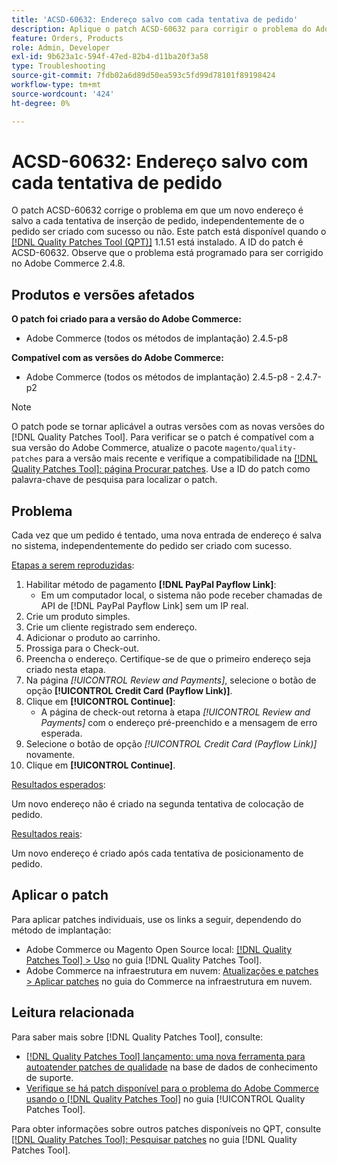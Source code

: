 ```yaml
---
title: 'ACSD-60632: Endereço salvo com cada tentativa de pedido'
description: Aplique o patch ACSD-60632 para corrigir o problema do Adobe Commerce em que um novo endereço é salvo a cada tentativa de inserção de pedido, independentemente de o pedido ser criado com sucesso ou não.
feature: Orders, Products
role: Admin, Developer
exl-id: 9b623a1c-594f-47ed-82b4-d11ba20f3a58
type: Troubleshooting
source-git-commit: 7fdb02a6d89d50ea593c5fd99d78101f89198424
workflow-type: tm+mt
source-wordcount: '424'
ht-degree: 0%

---
```


# ACSD-60632: Endereço salvo com cada tentativa de pedido

O patch ACSD-60632 corrige o problema em que um novo endereço é salvo a cada tentativa de inserção de pedido, independentemente de o pedido ser criado com sucesso ou não. Este patch está disponível quando o [[!DNL Quality Patches Tool (QPT)]](https://experienceleague.adobe.com/pt-br/docs/commerce-operations/tools/quality-patches-tool/quality-patches-tool-to-self-serve-quality-patches) 1.1.51 está instalado. A ID do patch é ACSD-60632. Observe que o problema está programado para ser corrigido no Adobe Commerce 2.4.8.

## Produtos e versões afetados

**O patch foi criado para a versão do Adobe Commerce:**

* Adobe Commerce (todos os métodos de implantação) 2.4.5-p8

**Compatível com as versões do Adobe Commerce:**

* Adobe Commerce (todos os métodos de implantação) 2.4.5-p8 - 2.4.7-p2

>[!NOTE]
>
>O patch pode se tornar aplicável a outras versões com as novas versões do [!DNL Quality Patches Tool]. Para verificar se o patch é compatível com a sua versão do Adobe Commerce, atualize o pacote `magento/quality-patches` para a versão mais recente e verifique a compatibilidade na [[!DNL Quality Patches Tool]: página Procurar patches](https://experienceleague.adobe.com/tools/commerce-quality-patches/index.html?lang=pt-BR). Use a ID do patch como palavra-chave de pesquisa para localizar o patch.

## Problema

Cada vez que um pedido é tentado, uma nova entrada de endereço é salva no sistema, independentemente do pedido ser criado com sucesso.

<u>Etapas a serem reproduzidas</u>:

1. Habilitar método de pagamento **[!DNL PayPal Payflow Link]**:
   * Em um computador local, o sistema não pode receber chamadas de API de [!DNL PayPal Payflow Link] sem um IP real.
1. Crie um produto simples.
1. Crie um cliente registrado sem endereço.
1. Adicionar o produto ao carrinho.
1. Prossiga para o Check-out.
1. Preencha o endereço. Certifique-se de que o primeiro endereço seja criado nesta etapa.
1. Na página *[!UICONTROL Review and Payments]*, selecione o botão de opção **[!UICONTROL Credit Card (Payflow Link)]**.
1. Clique em **[!UICONTROL Continue]**:
   * A página de check-out retorna à etapa *[!UICONTROL Review and Payments]* com o endereço pré-preenchido e a mensagem de erro esperada.
1. Selecione o botão de opção *[!UICONTROL Credit Card (Payflow Link)]* novamente.
1. Clique em **[!UICONTROL Continue]**.

<u>Resultados esperados</u>:

Um novo endereço não é criado na segunda tentativa de colocação de pedido.

<u>Resultados reais</u>:

Um novo endereço é criado após cada tentativa de posicionamento de pedido.

## Aplicar o patch

Para aplicar patches individuais, use os links a seguir, dependendo do método de implantação:

* Adobe Commerce ou Magento Open Source local: [[!DNL Quality Patches Tool] > Uso](https://experienceleague.adobe.com/docs/commerce-operations/tools/quality-patches-tool/usage.html?lang=pt-BR) no guia [!DNL Quality Patches Tool].
* Adobe Commerce na infraestrutura em nuvem: [Atualizações e patches > Aplicar patches](https://experienceleague.adobe.com/docs/commerce-cloud-service/user-guide/develop/upgrade/apply-patches.html?lang=pt-BR) no guia do Commerce na infraestrutura em nuvem.

## Leitura relacionada

Para saber mais sobre [!DNL Quality Patches Tool], consulte:

* [[!DNL Quality Patches Tool] lançamento: uma nova ferramenta para autoatender patches de qualidade](https://experienceleague.adobe.com/pt-br/docs/commerce-operations/tools/quality-patches-tool/quality-patches-tool-to-self-serve-quality-patches) na base de dados de conhecimento de suporte.
* [Verifique se há patch disponível para o problema do Adobe Commerce usando o  [!DNL Quality Patches Tool]](/help/tools/quality-patches-tool/patches-available-in-qpt/check-patch-for-magento-issue-with-magento-quality-patches.md) no guia [!UICONTROL Quality Patches Tool].

Para obter informações sobre outros patches disponíveis no QPT, consulte [[!DNL Quality Patches Tool]: Pesquisar patches](https://experienceleague.adobe.com/tools/commerce-quality-patches/index.html?lang=pt-BR) no guia [!DNL Quality Patches Tool].
